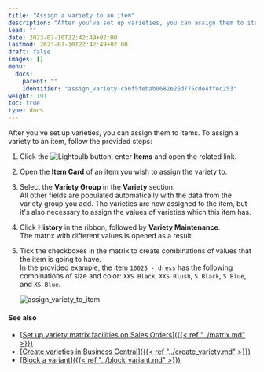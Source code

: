 ```yaml
---
title: "Assign a variety to an item"
description: "After you've set up varieties, you can assign them to items."
lead: ""
date: 2023-07-10T22:42:49+02:00
lastmod: 2023-07-10T22:42:49+02:00
draft: false
images: []
menu:
  docs:
    parent: ""
    identifier: "assign_variety-c56f5febab0682e26d775cde4ffec253"
weight: 191
toc: true
type: docs
---
```

After you've set up varieties, you can assign them to items. To assign a variety to an item, follow the provided steps:

1. Click the ![Lightbulb](Lightbulb_icon.PNG) button, enter **Items** and open the related link.   
2. Open the **Item Card** of an item you wish to assign the variety to. 
3. Select the **Variety Group** in the **Variety** section.     
   All other fields are populated automatically with the data from the variety group you add.
   The varieties are now assigned to the item, but it's also necessary to assign the values of varieties which this item has. 
4. Click **History** in the ribbon, followed by **Variety Maintenance**.     
   The matrix with different values is opened as a result. 
5. Tick the checkboxes in the matrix to create combinations of values that the item is going to have.       
   In the provided example, the item `10025 - dress` has the following combinations of size and color: `XXS Black`, `XXS Blush`, `S Black`, `S Blue`, and `XS Blue`.   

   ![assign_variety_to_item](assign_variety_to_item.png)

#### See also

- [<ins>Set up variety matrix facilities on Sales Orders<ins>]({{< ref "../matrix.md" >}})
- [<ins>Create varieties in Business Central<ins>]({{< ref "../create_variety.md" >}})
- [<ins>Block a variant<ins>]({{< ref "../block_variant.md" >}})